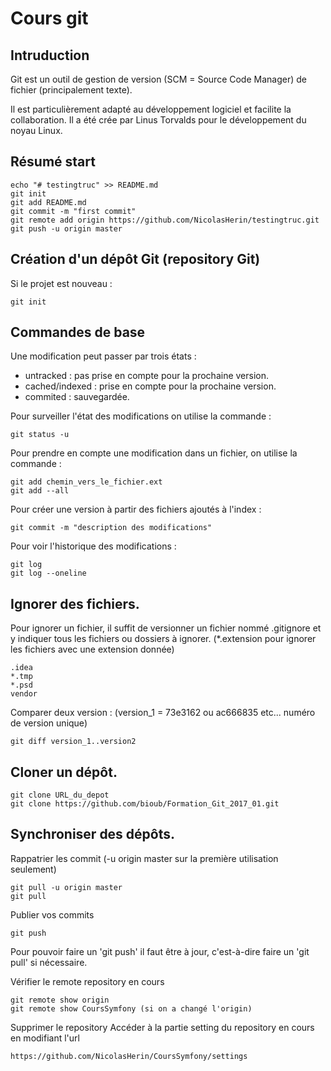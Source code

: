 Cours git
==

Intruduction
--

Git est un outil de gestion de version (SCM = Source Code Manager) de fichier (principalement texte).

Il est particulièrement adapté au développement logiciel et facilite la collaboration.
Il a été crée par Linus Torvalds pour le développement du noyau Linux.


Résumé start
---

    echo "# testingtruc" >> README.md
    git init
    git add README.md
    git commit -m "first commit"
    git remote add origin https://github.com/NicolasHerin/testingtruc.git
    git push -u origin master
    

Création d'un dépôt Git (repository Git)
--

Si le projet est nouveau :

    git init

Commandes de base
--

Une modification peut passer par trois états :

* untracked : pas prise en compte pour la prochaine version.
* cached/indexed : prise en compte pour la prochaine version.
* commited : sauvegardée.

Pour surveiller l'état des modifications on utilise la commande :

    git status -u

Pour prendre en compte une modification dans un fichier, on utilise la commande :

    git add chemin_vers_le_fichier.ext
    git add --all

Pour créer une version à partir des fichiers ajoutés à l'index :

    git commit -m "description des modifications"
    
Pour voir l'historique des modifications :

    git log
    git log --oneline

Ignorer des fichiers.
--
Pour ignorer un fichier, il suffit de versionner un fichier nommé .gitignore et y indiquer tous les fichiers ou dossiers à ignorer.
(*.extension pour ignorer les fichiers avec une extension donnée)

    .idea
    *.tmp
    *.psd
    vendor

Comparer deux version :
(version_1 = 73e3162 ou ac666835 etc... numéro de version unique)

    git diff version_1..version2
    
Cloner un dépôt.
--

    git clone URL_du_depot
    git clone https://github.com/bioub/Formation_Git_2017_01.git
    
Synchroniser des dépôts.
--
Rappatrier les commit (-u origin master sur la première utilisation seulement)

    git pull -u origin master
    git pull
    
Publier vos commits

    git push

Pour pouvoir faire un 'git push' il faut être à jour, c'est-à-dire faire un 'git pull' si nécessaire.


Vérifier le remote repository en cours

    git remote show origin
    git remote show CoursSymfony (si on a changé l'origin)
    
Supprimer le repository
Accéder à la partie setting du repository en cours en modifiant l'url

    https://github.com/NicolasHerin/CoursSymfony/settings